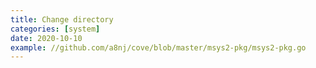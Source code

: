 ```yaml
---
title: Change directory
categories: [system]
date: 2020-10-10
example: //github.com/a8nj/cove/blob/master/msys2-pkg/msys2-pkg.go
---
```

